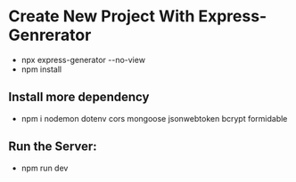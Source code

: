 # Create New Project With Express-Genrerator

- npx express-generator --no-view
- npm install

## Install more dependency

- npm i nodemon dotenv cors mongoose jsonwebtoken bcrypt formidable

## Run the Server:

- npm run dev
